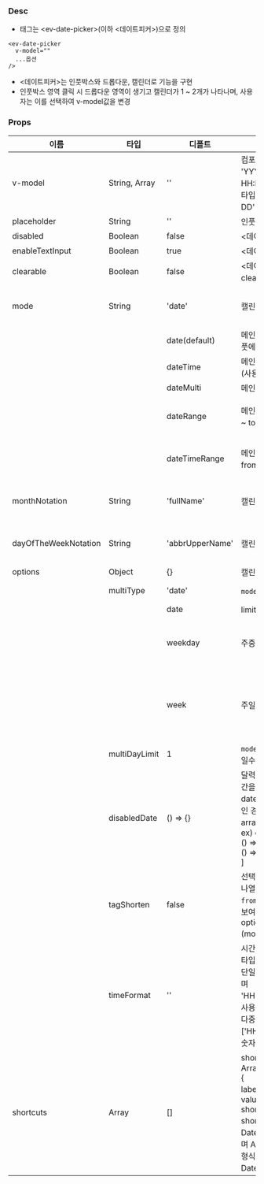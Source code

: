 ### Desc
- 태그는 &lt;ev-date-picker&gt;(이하 <데이트피커>)으로 정의

```
<ev-date-picker
  v-model=""
  ...옵션
/>
```
- <데이트피커>는 인풋박스와 드롭다운, 캘린더로 기능을 구현
- 인풋박스 영역 클릭 시 드롭다운 영역이 생기고 캘린더가 1 ~ 2개가 나타나며, 사용자는 이를 선택하여 v-model값을 변경

### Props

| 이름 | 타입 | 디폴트 | 설명 | 종류 |
| --- | ---- | ----- | ---- | --- |
| v-model | String, Array | '' | 컴포넌트 입력 값, String 타입인 경우는 'YYYY-MM-DD' 또는 'YYYY-MM-DD HH:MI:SS'의 형태로 작성해야하며, Array 타입인 경우는 배열 내에 'YYYY-MM-DD' 형식에 맞는 String 값을 넣어야한다.  | |
| placeholder | String | '' | 인풋박스의 placeholder |  |
| disabled | Boolean | false | <데이트피커> 사용여부 |  |
| enableTextInput | Boolean | true | <데이트피커> 텍스트 입력 활성화  |  |
| clearable | Boolean | false | <데이트피커> 내 선택된 항목을 모두 clear할 수 있는 아이콘 사용 여부 |  |
| mode | String | 'date' | 캘린더 모드 | 'date', 'dateTime', 'dateMulti', 'dateRange', 'dateTimeRange' |
|  |  | date(default) | 메인 캘린더에서 날짜를 선택(사용자가 인풋에 직접 입력 가능) | 'YYYY-MM-DD' |
|  |  | dateTime | 메인 캘린더에 날짜와 시간(HMS)을 선택(사용자가 인풋에 직접 입력 가능) | 'YYYY-MM-DD HH:MI:SS' |
|  |  | dateMulti | 메인 캘린더에 여러 날짜는 선택 | \['YYYY-MM-DD', ...\] |
|  |  | dateRange | 메인 캘린더와 확장 캘린더에서 fromDate ~ toDate를 선택 | \['YYYY-MM-DD'`(fromDate)`, 'YYYY-MM-DD'`(toDate)`\] |
|  |  | dateTimeRange | 메인 캘린더와 확장 캘린더에서 fromDateTime ~ toDateTime을 선택 | \['YYYY-MM-DD HH:mm:ss'`(fromDate)`, 'YYYY-MM-DD HH:mm:ss'`(toDate)`\] |
| monthNotation | String | 'fullName' | 캘린더 헤더의 월 표기방식 | 'fullName', 'abbrName', 'numberName', 'korName' |
| dayOfTheWeekNotation | String | 'abbrUpperName' | 캘린더의 요일 표기방식 | 'abbrUpperName', 'abbrLowerName', 'abbrPascalName', 'abbrKorName' |
| options | Object | {} | 캘린더의 세부 옵션 |  |
|  | multiType | 'date' | `mode: dateMulti` 의 세부 타입 | 'weekday', 'week', 'date' |
|  |  | date | limit 개수만큼 단일 날짜 선택 | \[YYYY-MM-DD, ...\] |
|  |  | weekday | 주중(월~금) 선택 | \['YYYY-MM-DD'`월`, 'YYYY-MM-DD'`화`, 'YYYY-MM-DD'`수`, 'YYYY-MM-DD'`목`, 'YYYY-MM-DD'`금`\] |
|  |  | week | 주일(일~토) 선택 | \['YYYY-MM-DD'`일`, 'YYYY-MM-DD'`월`, 'YYYY-MM-DD'`화`, 'YYYY-MM-DD'`수`, 'YYYY-MM-DD'`목`, 'YYYY-MM-DD'`금`, 'YYYY-MM-DD'`토`\] |
|  | multiDayLimit | 1 | `mode: dateMulti, type: date` 시 선택 일수 제한 |  |
|  | disabledDate | () => {} | 달력 또는 시간에 사용불가능 날짜 또는 시간을 함수로 정의 <br> dateRange 또는 dateTimeRange 모드인 경우 from, to 각각 적용하고 싶을 때 array로 넘겨서 적용 가능 <br> ex) disabledDate: [<br>() => {}, <br>   () => {} <br>] | |
|  | tagShorten | false | 선택된 날짜가 연속되는 경우 날짜를 모두 나열하는 것은 default이나, 이를 `fromDate ~ toDate`로 태그를 단축하여 보여주는 기능. (mode: `dateMulti`, options.multiType: `weekday` or `week`), (mode: `dateRange`)인 경우 사용 가능 |  |
|  | timeFormat   | '' | 시간값 선택 범위 설정 <br> 타입: string, Array <br> 단일 캘린더일 경우 string으로 넘겨야 하며 'HH:mm:00'/'HH:55:00'/'10:mm:ss'로 사용 가능 <br> 다중 캘린더일 경우 Array로 넘겨야 하며 ['HH:00:ss', 'HH:59:00'] 로 사용 가능 <br> 숫자로 넘기면 disabled 적용  |  |
| shortcuts | Array | [] | shortcut 버튼을 이용한 사용자 정의 객체 Array <br> {<br> label: '어제', <br> value: 'yesterday',<br> shortcutDate: () => {} } <br> shortcutDate 함수의 반환값 타입은 Date(단일캘린더), Array(다중캘린더) 이며 Array 타입인 경우 배열 내에 Date 객체 형식으로 반환 <br> DateMulti 모드 제외 |  |
